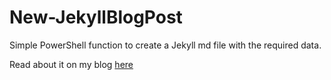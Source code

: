 # New-JekyllBlogPost
 Simple PowerShell function to create a Jekyll md file with the required data.
 
 Read about it on my blog [here](https://www.paddycull.com/posts/New-JekyllBlogPost-PowerShell-function/)
